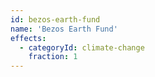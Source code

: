 ```yaml
---
id: bezos-earth-fund
name: 'Bezos Earth Fund'
effects:
  - categoryId: climate-change
    fraction: 1
---
```

